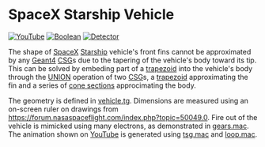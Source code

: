 # SpaceX Starship Vehicle

[![YouTube](https://img.shields.io/badge/You-Tube-red?style=flat)](https://youtube.com/shorts/9q6X-I14T9Q)
[![Boolean](https://img.shields.io/badge/Boolean-Operation-green?style=flat)](../..)
[![Detector](https://img.shields.io/badge/Detector-Definition-blue?style=flat)](../../..)

The shape of [SpaceX][] [Starship][] vehicle's front fins cannot be approximated by any [Geant4][] [CSG][]s due to the tapering of the vehicle's body toward its tip. This can be solved by embeding part of a [trapezoid][] into the vehicle's body through the [UNION](../..) operation of two [CSG][]s, a [trapezoid][] approximating the fin and a series of [cone sections][cons] approcimating the body.

The geometry is defined in [vehicle.tg][]. Dimensions are measured using an on-screen ruler on drawings from <https://forum.nasaspaceflight.com/index.php?topic=50049.0>. Fire out of the vehicle is mimicked using many electrons, as demonstrated in [gears.mac][]. The animation shown on [YouTube][] is generated using [tsg.mac][] and [loop.mac][].

[SpaceX]: https://spacex.com
[Starship]: https://spacex.com/vehicles/starship
[Geant4]: https://physino.xyz/geant4
[CSG]: ../../../CSG
[trapezoid]: ../../../CSG/trap11
[cons]: ../../../CSG/cons
[YouTube]: https://youtube.com/shorts/9q6X-I14T9Q
[vehicle.tg]: https://github.com/jintonic/geant4/blob/main/detector/boolean/star/ship/vehicle.tg
[gears.mac]: https://github.com/jintonic/geant4/blob/main/detector/boolean/star/ship/gears.mac
[tsg.mac]: https://github.com/jintonic/geant4/blob/main/detector/boolean/star/ship/tsg.mac
[loop.mac]: https://github.com/jintonic/geant4/blob/main/detector/boolean/star/ship/loop.mac

